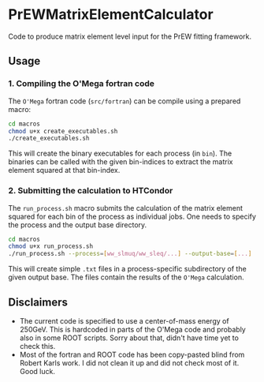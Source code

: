 # PrEWMatrixElementCalculator

Code to produce matrix element level input for the PrEW fitting framework.

## Usage

### 1. Compiling the O'Mega fortran code
The `O'Mega` fortran code (`src/fortran`) can be compile using a prepared macro:

```bash
cd macros
chmod u+x create_executables.sh
./create_executables.sh
```

This will create the binary executables for each process (in `bin`). The binaries can be called with the given bin-indices to extract the matrix element squared at that bin-index.

### 2. Submitting the calculation to HTCondor

The `run_process.sh` macro submits the calculation of the matrix element squared for each bin of the process as individual jobs.
One needs to specify the process and the output base directory.

```bash
cd macros
chmod u+x run_process.sh
./run_process.sh --process=[ww_slmuq/ww_sleq/...] --output-base=[...]
```

This will create simple `.txt` files in a process-specific subdirectory of the given output base. The files contain the results of the `O'Mega` calculation.

## Disclaimers

- The current code is specified to use a center-of-mass energy of 250GeV. 
  This is hardcoded in parts of the O'Mega code and probably also in some ROOT scripts. 
  Sorry about that, didn't have time yet to check this.
- Most of the fortran and ROOT code has been copy-pasted blind from Robert Karls work.
  I did not clean it up and did not check most of it. 
  Good luck.